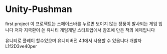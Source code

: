 # Unity-Pushman
first project
이 프로젝트는 스페이스바를 누르면 보이지 않는 장풍이 발사되는 게임 입니다
저자 지국환이 쓴 유니티 개임개발 스타트업에서 참조에 만든 책의 예제입니다

유니티로 플레이 할수있으며 
유니티버전 4.1에서 사용할 수 있읍니다
개발자 L1f2D3ve40per
